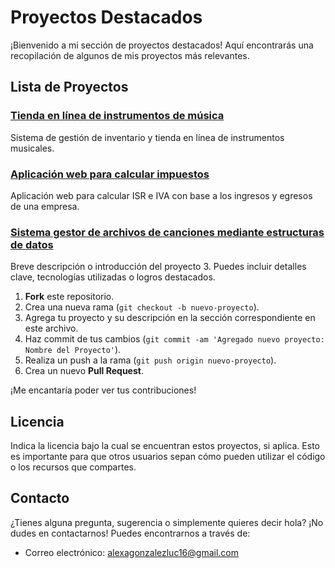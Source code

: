 # Proyectos Destacados

¡Bienvenido a mi sección de proyectos destacados! Aquí encontrarás una recopilación de algunos de mis proyectos más relevantes.

## Lista de Proyectos

### [Tienda en línea de instrumentos de música](https://github.com/alexaMcFly/Portafolio/tree/main/Proyectos%20destacados/tiendaMusica)
Sistema de gestión de inventario y tienda en línea de instrumentos musicales.

### [Aplicación web para calcular impuestos](https://github.com/alexaMcFly/Portafolio/tree/main/Proyectos%20destacados/Calcualdora%20de%20impuestos/impuestos/P%C3%A1gina%20de%20inicio)
Aplicación web para calcular ISR e IVA con base a los ingresos y egresos de una empresa.

### [Sistema gestor de archivos de canciones mediante estructuras de datos](enlace_al_proyecto_3)
Breve descripción o introducción del proyecto 3. Puedes incluir detalles clave, tecnologías utilizadas o logros destacados.

1. **Fork** este repositorio.
2. Crea una nueva rama (`git checkout -b nuevo-proyecto`).
3. Agrega tu proyecto y su descripción en la sección correspondiente en este archivo.
4. Haz commit de tus cambios (`git commit -am 'Agregado nuevo proyecto: Nombre del Proyecto'`).
5. Realiza un push a la rama (`git push origin nuevo-proyecto`).
6. Crea un nuevo **Pull Request**.

¡Me encantaría poder ver tus contribuciones!

## Licencia

Indica la licencia bajo la cual se encuentran estos proyectos, si aplica. Esto es importante para que otros usuarios sepan cómo pueden utilizar el código o los recursos que compartes.

## Contacto

¿Tienes alguna pregunta, sugerencia o simplemente quieres decir hola? ¡No dudes en contactarnos! Puedes encontrarnos a través de:

- Correo electrónico: alexagonzalezluc16@gmail.com
